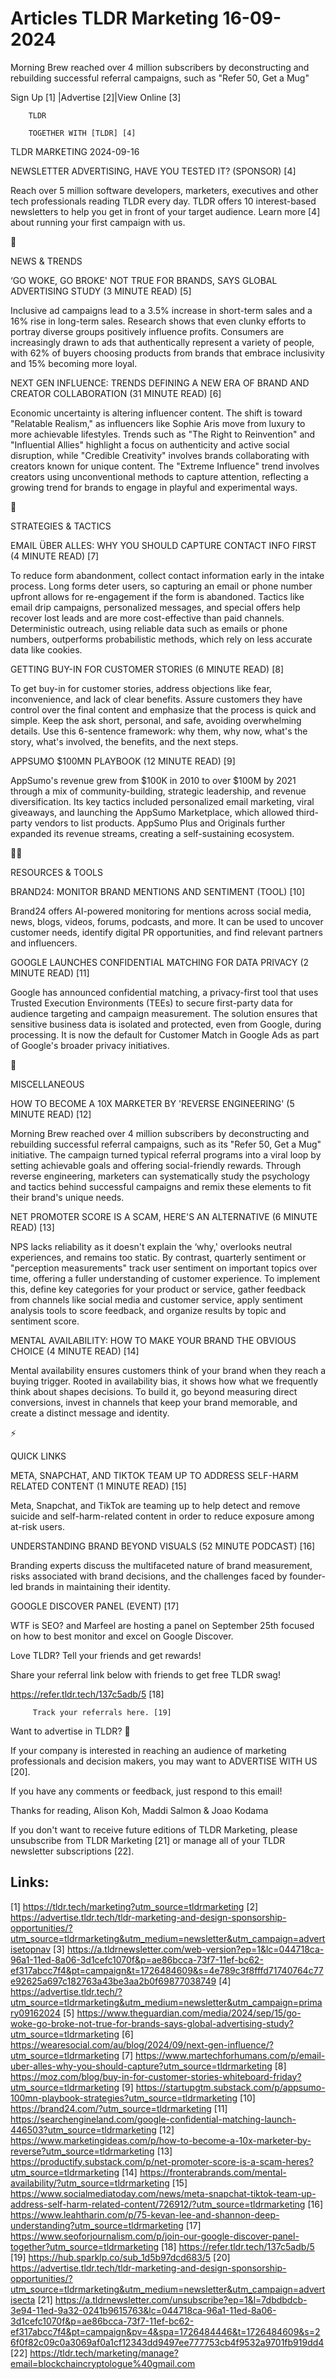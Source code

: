 # Articles TLDR Marketing 16-09-2024

Morning Brew reached over 4 million subscribers by deconstructing and
rebuilding successful referral campaigns, such as "Refer 50, Get a
Mug"  

 Sign Up [1] |Advertise [2]|View Online [3] 

		TLDR 

		TOGETHER WITH [TLDR] [4]

TLDR MARKETING 2024-09-16

 NEWSLETTER ADVERTISING, HAVE YOU TESTED IT? (SPONSOR) [4] 

 Reach over 5 million software developers, marketers, executives and
other tech professionals reading TLDR every day. TLDR offers 10
interest-based newsletters to help you get in front of your target
audience. Learn more [4] about running your first campaign with us. 

📱 

NEWS & TRENDS

 ‘GO WOKE, GO BROKE' NOT TRUE FOR BRANDS, SAYS GLOBAL ADVERTISING
STUDY (3 MINUTE READ) [5] 

 Inclusive ad campaigns lead to a 3.5% increase in short-term sales
and a 16% rise in long-term sales. Research shows that even clunky
efforts to portray diverse groups positively influence profits.
Consumers are increasingly drawn to ads that authentically represent a
variety of people, with 62% of buyers choosing products from brands
that embrace inclusivity and 15% becoming more loyal. 

 NEXT GEN INFLUENCE: TRENDS DEFINING A NEW ERA OF BRAND AND CREATOR
COLLABORATION (31 MINUTE READ) [6] 

 Economic uncertainty is altering influencer content. The shift is
toward "Relatable Realism," as influencers like Sophie Aris move from
luxury to more achievable lifestyles. Trends such as "The Right to
Reinvention" and "Influential Allies" highlight a focus on
authenticity and active social disruption, while "Credible Creativity"
involves brands collaborating with creators known for unique content.
The "Extreme Influence" trend involves creators using unconventional
methods to capture attention, reflecting a growing trend for brands to
engage in playful and experimental ways. 

🚀 

STRATEGIES & TACTICS

 EMAIL ÜBER ALLES: WHY YOU SHOULD CAPTURE CONTACT INFO FIRST (4
MINUTE READ) [7] 

 To reduce form abandonment, collect contact information early in the
intake process. Long forms deter users, so capturing an email or phone
number upfront allows for re-engagement if the form is abandoned.
Tactics like email drip campaigns, personalized messages, and special
offers help recover lost leads and are more cost-effective than paid
channels. Deterministic outreach, using reliable data such as emails
or phone numbers, outperforms probabilistic methods, which rely on
less accurate data like cookies. 

 GETTING BUY-IN FOR CUSTOMER STORIES (6 MINUTE READ) [8] 

 To get buy-in for customer stories, address objections like fear,
inconvenience, and lack of clear benefits. Assure customers they have
control over the final content and emphasize that the process is quick
and simple. Keep the ask short, personal, and safe, avoiding
overwhelming details. Use this 6-sentence framework: why them, why
now, what's the story, what's involved, the benefits, and the next
steps. 

 APPSUMO $100MN PLAYBOOK (12 MINUTE READ) [9] 

 AppSumo's revenue grew from $100K in 2010 to over $100M by 2021
through a mix of community-building, strategic leadership, and revenue
diversification. Its key tactics included personalized email
marketing, viral giveaways, and launching the AppSumo Marketplace,
which allowed third-party vendors to list products. AppSumo Plus and
Originals further expanded its revenue streams, creating a
self-sustaining ecosystem. 

🧑‍💻 

RESOURCES & TOOLS

 BRAND24: MONITOR BRAND MENTIONS AND SENTIMENT (TOOL) [10] 

 Brand24 offers AI-powered monitoring for mentions across social
media, news, blogs, videos, forums, podcasts, and more. It can be used
to uncover customer needs, identify digital PR opportunities, and find
relevant partners and influencers. 

 GOOGLE LAUNCHES CONFIDENTIAL MATCHING FOR DATA PRIVACY (2 MINUTE
READ) [11] 

 Google has announced confidential matching, a privacy-first tool that
uses Trusted Execution Environments (TEEs) to secure first-party data
for audience targeting and campaign measurement. The solution ensures
that sensitive business data is isolated and protected, even from
Google, during processing. It is now the default for Customer Match in
Google Ads as part of Google's broader privacy initiatives. 

🎁 

MISCELLANEOUS

 HOW TO BECOME A 10X MARKETER BY 'REVERSE ENGINEERING' (5 MINUTE READ)
[12] 

 Morning Brew reached over 4 million subscribers by deconstructing and
rebuilding successful referral campaigns, such as its "Refer 50, Get a
Mug" initiative. The campaign turned typical referral programs into a
viral loop by setting achievable goals and offering social-friendly
rewards. Through reverse engineering, marketers can systematically
study the psychology and tactics behind successful campaigns and remix
these elements to fit their brand's unique needs. 

 NET PROMOTER SCORE IS A SCAM, HERE'S AN ALTERNATIVE (6 MINUTE READ)
[13] 

 NPS lacks reliability as it doesn't explain the ‘why,' overlooks
neutral experiences, and remains too static. By contrast, quarterly
sentiment or "perception measurements" track user sentiment on
important topics over time, offering a fuller understanding of
customer experience. To implement this, define key categories for your
product or service, gather feedback from channels like social media
and customer service, apply sentiment analysis tools to score
feedback, and organize results by topic and sentiment score. 

 MENTAL AVAILABILITY: HOW TO MAKE YOUR BRAND THE OBVIOUS CHOICE (4
MINUTE READ) [14] 

 Mental availability ensures customers think of your brand when they
reach a buying trigger. Rooted in availability bias, it shows how what
we frequently think about shapes decisions. To build it, go beyond
measuring direct conversions, invest in channels that keep your brand
memorable, and create a distinct message and identity. 

⚡ 

QUICK LINKS

 META, SNAPCHAT, AND TIKTOK TEAM UP TO ADDRESS SELF-HARM RELATED
CONTENT (1 MINUTE READ) [15] 

 Meta, Snapchat, and TikTok are teaming up to help detect and remove
suicide and self-harm-related content in order to reduce exposure
among at-risk users. 

 UNDERSTANDING BRAND BEYOND VISUALS (52 MINUTE PODCAST) [16] 

 Branding experts discuss the multifaceted nature of brand
measurement, risks associated with brand decisions, and the challenges
faced by founder-led brands in maintaining their identity. 

 GOOGLE DISCOVER PANEL (EVENT) [17] 

 WTF is SEO? and Marfeel are hosting a panel on September 25th focused
on how to best monitor and excel on Google Discover. 

Love TLDR? Tell your friends and get rewards!

 Share your referral link below with friends to get free TLDR swag! 

 https://refer.tldr.tech/137c5adb/5 [18] 

		 Track your referrals here. [19] 

Want to advertise in TLDR? 📰

 If your company is interested in reaching an audience of marketing
professionals and decision makers, you may want to ADVERTISE WITH US
[20]. 

 If you have any comments or feedback, just respond to this email! 

Thanks for reading, 
Alison Koh, Maddi Salmon & Joao Kodama 

If you don't want to receive future editions of TLDR Marketing, please
unsubscribe from TLDR Marketing [21] or manage all of your TLDR
newsletter subscriptions [22]. 

 

Links:
------
[1] https://tldr.tech/marketing?utm_source=tldrmarketing
[2] https://advertise.tldr.tech/tldr-marketing-and-design-sponsorship-opportunities/?utm_source=tldrmarketing&utm_medium=newsletter&utm_campaign=advertisetopnav
[3] https://a.tldrnewsletter.com/web-version?ep=1&lc=044718ca-96a1-11ed-8a06-3d1cefc1070f&p=ae86bcca-73f7-11ef-bc62-ef317abcc7f4&pt=campaign&t=1726484609&s=4e789c3f8fffd71740764c77e92625a697c182763a43be3aa2b0f69877038749
[4] https://advertise.tldr.tech/?utm_source=tldrmarketing&utm_medium=newsletter&utm_campaign=primary09162024
[5] https://www.theguardian.com/media/2024/sep/15/go-woke-go-broke-not-true-for-brands-says-global-advertising-study?utm_source=tldrmarketing
[6] https://wearesocial.com/au/blog/2024/09/next-gen-influence/?utm_source=tldrmarketing
[7] https://www.martechforhumans.com/p/email-uber-alles-why-you-should-capture?utm_source=tldrmarketing
[8] https://moz.com/blog/buy-in-for-customer-stories-whiteboard-friday?utm_source=tldrmarketing
[9] https://startupgtm.substack.com/p/appsumo-100mn-playbook-strategies?utm_source=tldrmarketing
[10] https://brand24.com/?utm_source=tldrmarketing
[11] https://searchengineland.com/google-confidential-matching-launch-446503?utm_source=tldrmarketing
[12] https://www.marketingideas.com/p/how-to-become-a-10x-marketer-by-reverse?utm_source=tldrmarketing
[13] https://productify.substack.com/p/net-promoter-score-is-a-scam-heres?utm_source=tldrmarketing
[14] https://fronterabrands.com/mental-availability/?utm_source=tldrmarketing
[15] https://www.socialmediatoday.com/news/meta-snapchat-tiktok-team-up-address-self-harm-related-content/726912/?utm_source=tldrmarketing
[16] https://www.leahtharin.com/p/75-kevan-lee-and-shannon-deep-understanding?utm_source=tldrmarketing
[17] https://www.seoforjournalism.com/p/join-our-google-discover-panel-together?utm_source=tldrmarketing
[18] https://refer.tldr.tech/137c5adb/5
[19] https://hub.sparklp.co/sub_1d5b97dcd683/5
[20] https://advertise.tldr.tech/tldr-marketing-and-design-sponsorship-opportunities/?utm_source=tldrmarketing&utm_medium=newsletter&utm_campaign=advertisecta
[21] https://a.tldrnewsletter.com/unsubscribe?ep=1&l=7dbdbdcb-3e94-11ed-9a32-0241b9615763&lc=044718ca-96a1-11ed-8a06-3d1cefc1070f&p=ae86bcca-73f7-11ef-bc62-ef317abcc7f4&pt=campaign&pv=4&spa=1726484446&t=1726484609&s=26f0f82c09c0a3069af0a1cf12343dd9497ee777753cb4f9532a9701fb919dd4
[22] https://tldr.tech/marketing/manage?email=blockchaincryptologue%40gmail.com